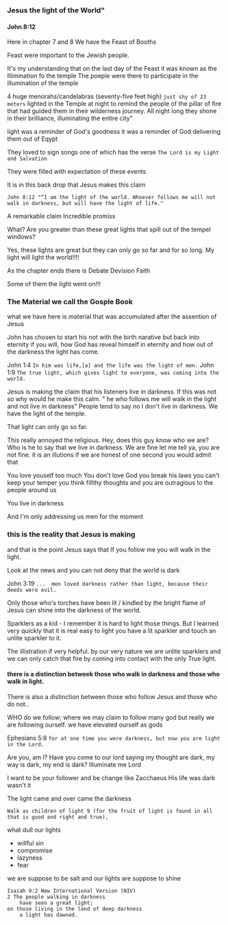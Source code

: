 ### Jesus the light of the World" 
#### John 8:12

Here in chapter 7 and 8 We have the Feast of Booths

Feast were important to the Jewish people.

It's my understanding that on the last day of the Feast it was known as the Illimination fo the temple
The poeple were there to participate in the illumination of the temple

4 huge menorahs/candelabras (seventy-five feet high) ```just shy of 23 meters``` lighted in the Temple at night to remind the people of the pillar of fire that had guided them in their wilderness journey. All night long they shone in their brilliance, illuminating the entire city"

light was a reminder of God's goodness
it was a reminder of God delivering them out of Eqypt 

They loved to sign songs one of which has the verse 
```The Lord is my Light and Salvation```

They were filled with expectation of these events 

It is in this back drop that Jesus makes this claim 

```John 8:12 "“I am the light of the world. Whoever follows me will not walk in darkness, but will have the light of life."```

A remarkable claim
Incredible promiss

What? Are you greater than these great lights that spill out of the tempel windows?

Yes, these lights are great but they can only go so far and for so long.  My light will light the world!!!!

As the chapter ends there is 
Debate
Devision
Faith

Some of them the light went on!!!

### The Material we call the Gosple Book
what we have here is material that was accumulated after the assention of Jesus

John has chosen to start his not with the birth narative but back into eternity if you will, how God has reveal himself in eternity and how out of the darkness the light has come.  

John 1:4 ```In him was life,[a] and the life was the light of men.```
John 1:9 ```The true light, which gives light to everyone, was coming into the world.```

Jesus is making the claim that his listeners live in darkness.  If this was not so why would he make this calm. " he who follows me will walk in the light and not live in darkness" People tend to say no I don't live in darkness.  We have the light of the temple. 

That light can only go so far.  

This really annoyed the religious.  Hey, does this guy know who we are?  Who is he to say that we live in darkness.  We are fine
let me tell ya, you are not fine.  it is an illutions if we are honest of one second you would admit that 

You love youself too much
You don't love God
you break his laws
you can't keep your temper
you think fillthy thoughts
and you are outragious to the people around us

You live in darkness

And I'm only addressing us men for the moment 

### this is the reality that Jesus is making 

and that is the point Jesus says that If you follow me you will walk in the light.

Look at the news and you can not deny that the world is dark

John 3:19
```...  men loved darkness rather than light, because their deeds were evil. ```

Only those who's torches have been lit / kindled by the bright flame of Jesus can shine into the darkness of the world.

Sparklers as a kid - I remember it is hard to light those things.  But I learned very quickly that it is real easy to light you have a lit sparkler and touch an unlite sparkler to it.  

The illistration if very helpful.   by our very nature we are unlite sparklers and we can only catch that fire by coming into contact with the only True light.  

#### there is a distinction betweek those who walk in darkness and those who walk in light.  

There is also a distinction between those who follow Jesus and those who do not..

WHO do we follow;  where we may claim to follow many god but really we are following ourself.  we have elevated ourself as gods


Ephesians 5:8 ```for at one time you were darkness, but now you are light in the Lord. ```

Are you, am I?  Have you come to our lord saying my thought are dark, my way is dark, my end is dark?  Illuminate me Lord

I want to be your follower and be change like Zacchaeus His life was dark wasn't it

The light came and over came the darkness

```Walk as children of light 9 (for the fruit of light is found in all that is good and right and true),```


what dull our lights 
- willful sin
- compromise 
- lazyness
- fear

we are suppose to be salt and our lights are suppose to shine


```
Isaiah 9:2 New International Version (NIV)
2 The people walking in darkness
    have seen a great light;
on those living in the land of deep darkness
    a light has dawned.
```

